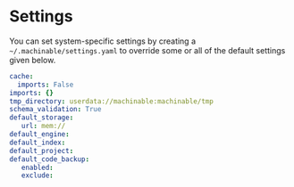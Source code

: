 # Settings

You can set system-specific settings by creating a `~/.machinable/settings.yaml` to override some or all of the default settings given below.

```yaml
cache:
  imports: False
imports: {}
tmp_directory: userdata://machinable:machinable/tmp
schema_validation: True
default_storage:
   url: mem://
default_engine:
default_index:
default_project:
default_code_backup:
   enabled:
   exclude:
```